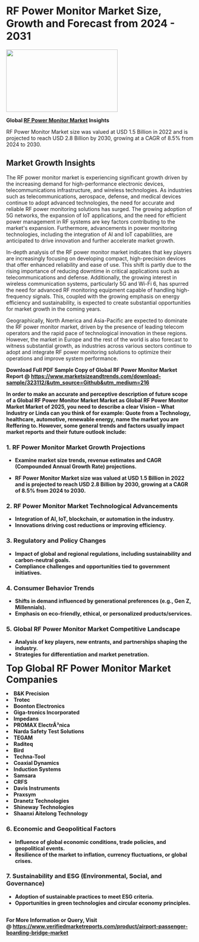 <H1>RF Power Monitor Market Size, Growth and Forecast from 2024 - 2031</H1><img class="aligncenter size-medium wp-image-584254" src="https://thirdeyenews.in/wp-content/uploads/2024/09/Global-Market-Research-300x168.jpeg" alt="" width="300" height="168" /><p><strong>Global&nbsp;<a href="https://www.marketsizeandtrends.com/download-sample/323112/&amp;utm_source=Github&utm_medium=216">RF Power Monitor Market</a> Insights</strong></p><p>RF Power Monitor Market size was valued at USD 1.5 Billion in 2022 and is projected to reach USD 2.8 Billion by 2030, growing at a CAGR of 8.5% from 2024 to 2030.</p><p><h2>Market Growth Insights</h2> <p>The RF power monitor market is experiencing significant growth driven by the increasing demand for high-performance electronic devices, telecommunications infrastructure, and wireless technologies. As industries such as telecommunications, aerospace, defense, and medical devices continue to adopt advanced technologies, the need for accurate and reliable RF power monitoring solutions has surged. The growing adoption of 5G networks, the expansion of IoT applications, and the need for efficient power management in RF systems are key factors contributing to the market's expansion. Furthermore, advancements in power monitoring technologies, including the integration of AI and IoT capabilities, are anticipated to drive innovation and further accelerate market growth.</p> <p><strong></strong></p> <p>In-depth analysis of the RF power monitor market indicates that key players are increasingly focusing on developing compact, high-precision devices that offer enhanced reliability and ease of use. This shift is partly due to the rising importance of reducing downtime in critical applications such as telecommunications and defense. Additionally, the growing interest in wireless communication systems, particularly 5G and Wi-Fi 6, has spurred the need for advanced RF monitoring equipment capable of handling high-frequency signals. This, coupled with the growing emphasis on energy efficiency and sustainability, is expected to create substantial opportunities for market growth in the coming years.</p> <p>Geographically, North America and Asia-Pacific are expected to dominate the RF power monitor market, driven by the presence of leading telecom operators and the rapid pace of technological innovation in these regions. However, the market in Europe and the rest of the world is also forecast to witness substantial growth, as industries across various sectors continue to adopt and integrate RF power monitoring solutions to optimize their operations and improve system performance.</p> <p><strong></p><p><span class=""><strong>Download Full PDF Sample Copy of Global RF Power Monitor Market Report</strong> @ <a href="https://www.marketsizeandtrends.com/download-sample/323112/&amp;utm_source=Github&utm_medium=216" target="_blank">https://www.marketsizeandtrends.com/download-sample/323112/&amp;utm_source=Github&utm_medium=216</a></span></p><p>In order to make an accurate and perceptive description of future scope of a Global&nbsp;RF Power Monitor Market Market as Global&nbsp;RF Power Monitor Market Market of 2025, you need to describe a clear Vision &ndash; What Industry or Linda can you think of for example: Quote from a Technology, healthcare, automotive, renewable energy, name the market you are Reffering to. However, some general trends and factors usually impact market reports and their future outlook include:</p><h3>1.&nbsp;<strong>RF Power Monitor Market Growth Projections</strong></h3><ul><li>Examine market size trends, revenue estimates and CAGR (Compounded Annual Growth Rate) projections.</li><li><p>RF Power Monitor Market size was valued at USD 1.5 Billion in 2022 and is projected to reach USD 2.8 Billion by 2030, growing at a CAGR of 8.5% from 2024 to 2030.</p></li></ul><h3>2.&nbsp;<strong>RF Power Monitor Market Technological Advancements</strong></h3><ul><li>Integration of AI, IoT, blockchain, or automation in the industry.</li><li>Innovations driving cost reductions or improving efficiency.</li></ul><h3>3.&nbsp;<strong>Regulatory and Policy Changes</strong></h3><ul><li>Impact of global and regional regulations, including sustainability and carbon-neutral goals.</li><li>Compliance challenges and opportunities tied to government initiatives.</li></ul><h3>4.&nbsp;<strong>Consumer Behavior Trends</strong></h3><ul><li>Shifts in demand influenced by generational preferences (e.g., Gen Z, Millennials).</li><li>Emphasis on eco-friendly, ethical, or personalized products/services.</li></ul><h3>5.&nbsp;<strong>Global RF Power Monitor Market Competitive Landscape</strong></h3><ul><li>Analysis of key players, new entrants, and partnerships shaping the industry.</li><li>Strategies for differentiation and market penetration.</li></ul><p data-pm-slice="1 1 []"><span style="color: inherit; font-family: inherit; font-size: 25px;">Top Global RF Power Monitor Market Companies</span></p><div class="" data-test-id=""><p><li>B&K Precision</li><li> Trotec</li><li> Boonton Electronics</li><li> Giga-tronics Incorporated</li><li> Impedans</li><li> PROMAX ElectrÃ³nica</li><li> Narda Safety Test Solutions</li><li> TEGAM</li><li> Raditeq</li><li> Bird</li><li> Techna-Tool</li><li> Coaxial Dynamics</li><li> Induction Systems</li><li> Samsara</li><li> CRFS</li><li> Davis Instruments</li><li> Praxsym</li><li> Dranetz Technologies</li><li> Shineway Technologies</li><li> Shaanxi Aitelong Technology</li></p></div><h3>6.&nbsp;<strong>Economic and Geopolitical Factors</strong></h3><ul><li>Influence of global economic conditions, trade policies, and geopolitical events.</li><li>Resilience of the market to inflation, currency fluctuations, or global crises.</li></ul><h3>7.&nbsp;<strong>Sustainability and ESG (Environmental, Social, and Governance)</strong></h3><ul><li>Adoption of sustainable practices to meet ESG criteria.</li><li>Opportunities in green technologies and circular economy principles.</li></ul><h2><strong style="font-size: 14px;">For More Information or Query, Visit @&nbsp;</strong><a style="background-color: #ffffff; font-size: 14px;" href="https://www.marketsizeandtrends.com/report/rf-power-monitor-market/" target="_blank">https://www.verifiedmarketreports.com/product/airport-passenger-boarding-bridge-market</a></h2>
